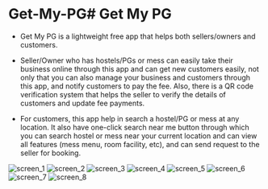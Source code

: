 # Get-My-PG# Get My PG

- Get My PG is a lightweight free app that helps both sellers/owners and customers.

- Seller/Owner who has hostels/PGs or mess can easily take their business online through this app and can get new customers easily, not only that you can also manage your business and customers through this app, and notify customers to pay the fee. Also, there is a QR code verification system that helps the seller to verify the details of customers and update fee payments.

- For customers, this app help in search a hostel/PG or mess at any location. It also have one-click search near me button through which you can search hostel or mess near your current location and can view all features (mess menu, room facility, etc), and can send request to the seller for booking.

![screen_1](https://user-images.githubusercontent.com/91529367/232580697-e05722a7-92b1-44f8-b7e1-32ec38eedd92.png)
![screen_2](https://user-images.githubusercontent.com/91529367/232580715-0f1feeed-0832-4a36-94a2-9b542f0f8310.png)
![screen_3](https://user-images.githubusercontent.com/91529367/232580719-078d2834-5f2c-4c69-8a21-b8fe59241cc1.png)
![screen_4](https://user-images.githubusercontent.com/91529367/232580726-8c076703-f808-427e-b517-41c85c07dab7.png)
![screen_5](https://user-images.githubusercontent.com/91529367/232580731-112aa22b-029f-4ea3-b15e-134f1160101e.png)
![screen_6](https://user-images.githubusercontent.com/91529367/232580735-dd2bffd5-d433-438a-8f0d-2f5e2ed40ebb.png)
![screen_7](https://user-images.githubusercontent.com/91529367/232580737-cd8bd909-589e-4624-8590-aebbbe637832.png)
![screen_8](https://user-images.githubusercontent.com/91529367/232580741-90ac69dd-124a-4f0d-87e7-9565f11527a7.png)
